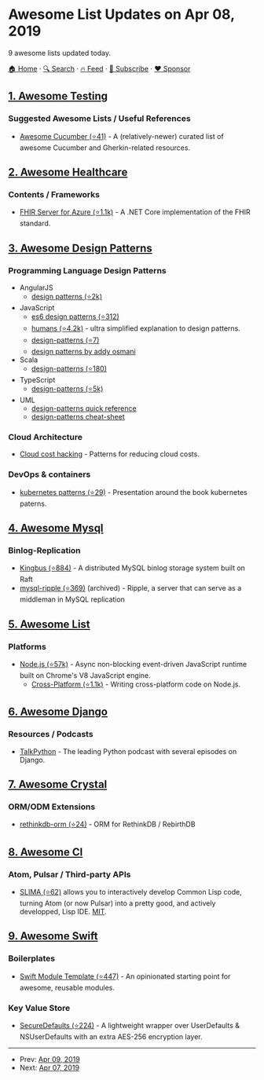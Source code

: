 # Awesome List Updates on Apr 08, 2019

9 awesome lists updated today.

[🏠 Home](/README.md) · [🔍 Search](https://www.trackawesomelist.com/search/) · [🔥 Feed](https://www.trackawesomelist.com/rss.xml) · [📮 Subscribe](https://trackawesomelist.us17.list-manage.com/subscribe?u=d2f0117aa829c83a63ec63c2f&id=36a103854c) · [❤️  Sponsor](https://github.com/sponsors/theowenyoung)



## [1. Awesome Testing](/content/TheJambo/awesome-testing/README.md)

### Suggested Awesome Lists / Useful References

*   [Awesome Cucumber (⭐41)](https://github.com/virajkulkarni14/awesome-cucumber) - A (relatively-newer) curated list of awesome Cucumber and Gherkin-related resources.

## [2. Awesome Healthcare](/content/kakoni/awesome-healthcare/README.md)

### Contents / Frameworks

*   [FHIR Server for Azure (⭐1.1k)](https://github.com/Microsoft/fhir-server) - A .NET Core implementation of the FHIR standard.

## [3. Awesome Design Patterns](/content/DovAmir/awesome-design-patterns/README.md)

### Programming Language Design Patterns

*   AngularJS
    *   [design patterns (⭐2k)](https://github.com/mgechev/angularjs-in-patterns)
*   JavaScript
    *   [es6 design patterns (⭐312)](https://github.com/ziyasal/design-patterns-and-idioms-in-es6)
    *   [humans (⭐4.2k)](https://github.com/sohamkamani/javascript-design-patterns-for-humans) - ultra simplified explanation to design patterns.
    *   [design-patterns (⭐7)](https://github.com/nnupoor/js_designpatterns)
    *   [design patterns by addy osmani](https://addyosmani.com/resources/essentialjsdesignpatterns/book)
*   Scala
    *   [design-patterns (⭐180)](https://github.com/josephguan/scala-design-patterns)
*   TypeScript
    *   [design-patterns (⭐5k)](https://github.com/torokmark/design_patterns_in_typescript)
*   UML
    *   [design-patterns quick reference](http://www.mcdonaldland.info/2007/11/28/40)
    *   [design-patterns cheat-sheet](https://www.slideshare.net/hustwj/design-patterns-cheat-sheet)

### Cloud Architecture

*   [Cloud cost hacking](https://hackernoon.com/cloud-cost-hacking-fc35fd19985d) - Patterns for reducing cloud costs.

### DevOps & containers

*   [kubernetes patterns (⭐29)](https://github.com/ro14nd-talks/kubernetes-patterns) - Presentation around the book kubernetes paterns.

## [4. Awesome Mysql](/content/shlomi-noach/awesome-mysql/README.md)

### Binlog-Replication

*   [Kingbus (⭐884)](https://github.com/flike/kingbus) - A distributed MySQL binlog storage system built on Raft
*   [mysql-ripple (⭐369)](https://github.com/google/mysql-ripple) (archived) - Ripple, a server that can serve as a middleman in MySQL replication

## [5. Awesome List](/content/sindresorhus/awesome/README.md)

### Platforms

*   [Node.js (⭐57k)](https://github.com/sindresorhus/awesome-nodejs#readme) - Async non-blocking event-driven JavaScript runtime built on Chrome's V8 JavaScript engine.
    *   [Cross-Platform (⭐1.1k)](https://github.com/bcoe/awesome-cross-platform-nodejs#readme) - Writing cross-platform code on Node.js.

## [6. Awesome Django](/content/wsvincent/awesome-django/README.md)

### Resources / Podcasts

*   [TalkPython](https://talkpython.fm/) - The leading Python podcast with several episodes on Django.

## [7. Awesome Crystal](/content/veelenga/awesome-crystal/README.md)

### ORM/ODM Extensions

*   [rethinkdb-orm (⭐24)](https://github.com/spider-gazelle/rethinkdb-orm) - ORM for RethinkDB / RebirthDB

## [8. Awesome Cl](/content/CodyReichert/awesome-cl/README.md)

### Atom, Pulsar / Third-party APIs

*   [SLIMA (⭐62)](https://github.com/neil-lindquist/slima) allows you to
    interactively develop Common Lisp code, turning Atom (or now Pulsar) into a
    pretty good, and actively developped, Lisp IDE. [MIT](https://opensource.org/licenses/MIT).

## [9. Awesome Swift](/content/matteocrippa/awesome-swift/README.md)

### Boilerplates

*   [Swift Module Template (⭐447)](https://github.com/fulldecent/swift5-module-template) - An opinionated starting point for awesome, reusable modules.

### Key Value Store

*   [SecureDefaults (⭐224)](https://github.com/vpeschenkov/SecureDefaults) - A lightweight wrapper over UserDefaults & NSUserDefaults with an extra AES-256 encryption layer.

---

- Prev: [Apr 09, 2019](/content/2019/04/09/README.md)
- Next: [Apr 07, 2019](/content/2019/04/07/README.md)
